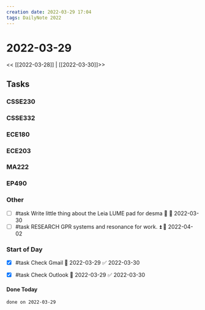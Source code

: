 ```yaml
---
creation date: 2022-03-29 17:04
tags: DailyNote 2022
---
```



# 2022-03-29

<< [[2022-03-28]] | [[2022-03-30]]>>

## Tasks

### CSSE230

### CSSE332

### ECE180

### ECE203

### MA222

### EP490

### Other
- [ ] #task Write little thing about the Leia LUME pad for desma 🔼 📅 2022-03-30
- [ ] #task RESEARCH GPR systems and resonance for work. ⏫ 📅 2022-04-02

### Start of Day
- [x] #task Check Gmail 📅 2022-03-29 ✅ 2022-03-30
- [x] #task Check Outlook 📅 2022-03-29 ✅ 2022-03-30




#### Done Today

```tasks
done on 2022-03-29
```